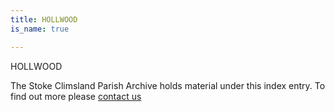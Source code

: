 ```yaml
---
title: HOLLWOOD
is_name: true

---
```


HOLLWOOD


The Stoke Climsland Parish Archive holds material under this index entry. To find out more please [contact us](/contact/)
